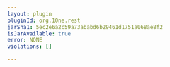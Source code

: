 ```yaml
---
layout: plugin
pluginId: org.10ne.rest
jarSha1: 5ec2e6a2c59a73ababd6b29461d1751a068ae8f2
isJarAvailable: true
error: NONE
violations: []

---
```

